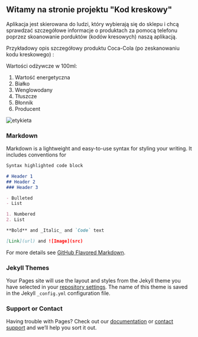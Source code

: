 ## Witamy na stronie projektu "Kod kreskowy"

Aplikacja jest skierowana do ludzi, który wybierają się do sklepu i chcą sprawdzać szczegółowe informacje o produktach za pomocą telefonu poprzez skoanowanie porduktów (kodów kresowych) naszą aplikacją.

Przykładowy opis szczegółowy produktu Coca-Cola (po zeskanowaniu kodu kreskowego) :

Wartości odżywcze w 100ml:
1. Wartość energetyczna
2. Białko
3. Wenglowodany
4. Tłuszcze
5. Błonnik
6. Producent

![etykieta](https://user-images.githubusercontent.com/44546814/58367479-0600ca80-7ee0-11e9-9f2e-b30da8fbc7f1.jpg)


### Markdown

Markdown is a lightweight and easy-to-use syntax for styling your writing. It includes conventions for

```markdown
Syntax highlighted code block

# Header 1
## Header 2
### Header 3

- Bulleted
- List

1. Numbered
2. List

**Bold** and _Italic_ and `Code` text

[Link](url) and ![Image](src)
```

For more details see [GitHub Flavored Markdown](https://guides.github.com/features/mastering-markdown/).

### Jekyll Themes

Your Pages site will use the layout and styles from the Jekyll theme you have selected in your [repository settings](https://github.com/kriskrk/kod-kreskowy/settings). The name of this theme is saved in the Jekyll `_config.yml` configuration file.

### Support or Contact

Having trouble with Pages? Check out our [documentation](https://help.github.com/categories/github-pages-basics/) or [contact support](https://github.com/contact) and we’ll help you sort it out.

